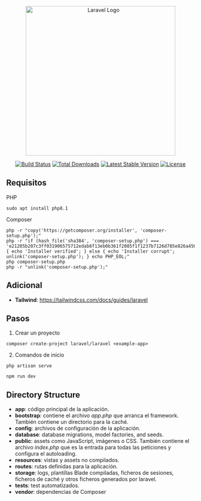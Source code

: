 <p align="center"><a href="https://laravel.com" target="_blank"><img src="https://raw.githubusercontent.com/laravel/art/master/logo-lockup/5%20SVG/2%20CMYK/1%20Full%20Color/laravel-logolockup-cmyk-red.svg" width="400" alt="Laravel Logo"></a></p>

<p align="center">
<a href="https://github.com/laravel/framework/actions"><img src="https://github.com/laravel/framework/workflows/tests/badge.svg" alt="Build Status"></a>
<a href="https://packagist.org/packages/laravel/framework"><img src="https://img.shields.io/packagist/dt/laravel/framework" alt="Total Downloads"></a>
<a href="https://packagist.org/packages/laravel/framework"><img src="https://img.shields.io/packagist/v/laravel/framework" alt="Latest Stable Version"></a>
<a href="https://packagist.org/packages/laravel/framework"><img src="https://img.shields.io/packagist/l/laravel/framework" alt="License"></a>
</p>

## Requisitos

PHP
```
sudo apt install php8.1
```
Composer
```
php -r "copy('https://getcomposer.org/installer', 'composer-setup.php');"
php -r "if (hash_file('sha384', 'composer-setup.php') === 'e21205b207c3ff031906575712edab6f13eb0b361f2085f1f1237b7126d785e826a450292b6cfd1d64d92e6563bbde02') { echo 'Installer verified'; } else { echo 'Installer corrupt'; unlink('composer-setup.php'); } echo PHP_EOL;"
php composer-setup.php
php -r "unlink('composer-setup.php');"
```

## Adicional

- **Tailwind**: https://tailwindcss.com/docs/guides/laravel

## Pasos

1. Crear un proyecto
```
composer create-project laravel/laravel <example-app>
```

2. Comandos de inicio
```
php artisan serve
```
```
npm run dev
```

## Directory Structure

- **app**: código principal de la aplicación.
- **bootstrap**: contiene el archivo *app.php* que arranca el framework. También contiene un directorio para la caché.
- **config**: archivos de configuración de la aplicación.
- **database**: database migrations, model factories, and seeds.
- **public**: assets como JavaScript, imágenes o CSS. También contiene el archivo *index.php* que es la entrada para todas las peticiones y configura el autoloading.
- **resources**: vistas y assets no compilados.
- **routes**: rutas definidas para la aplicación.
- **storage**: logs, plantillas Blade compiladas, ficheros de sesiones, ficheros de caché y otros ficheros generados por laravel.
- **tests**: test automatizados.
- **vendor**: dependencias de Composer
